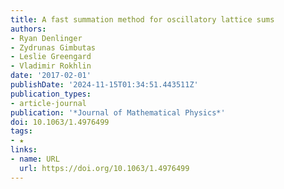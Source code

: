```yaml
---
title: A fast summation method for oscillatory lattice sums
authors:
- Ryan Denlinger
- Zydrunas Gimbutas
- Leslie Greengard
- Vladimir Rokhlin
date: '2017-02-01'
publishDate: '2024-11-15T01:34:51.443511Z'
publication_types:
- article-journal
publication: '*Journal of Mathematical Physics*'
doi: 10.1063/1.4976499
tags:
- ★
links:
- name: URL
  url: https://doi.org/10.1063/1.4976499
---
```

